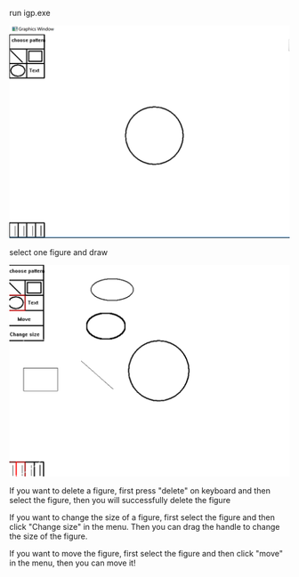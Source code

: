 run igp.exe 

![Initialization interface](miniCad.png)

select one figure and draw

![Let's do it](draw.png)

If you want to delete a figure, first press "delete" on keyboard and then select the figure, then you will successfully delete the figure

If you want to change the size of a figure, first select the figure and then click "Change size" in the menu.
Then you can drag the handle to change the size of the figure. 

If you want to move the figure, first select the figure and then click "move" in the menu, then you can move it!

